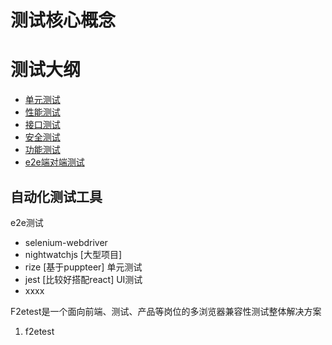 # 测试核心概念

# 测试大纲
* [单元测试](单元测试.md)
* [性能测试](性能测试.md)
* [接口测试](接口测试.md)
* [安全测试](安全测试.md)
* [功能测试](功能测试.md)
* [e2e端对端测试](e2e端对端测试.md)


## 自动化测试工具
e2e测试
* selenium-webdriver
* nightwatchjs [大型项目]
* rize [基于puppteer]
单元测试
* jest [比较好搭配react]
UI测试
* xxxx


F2etest是一个面向前端、测试、产品等岗位的多浏览器兼容性测试整体解决方案
1.  f2etest